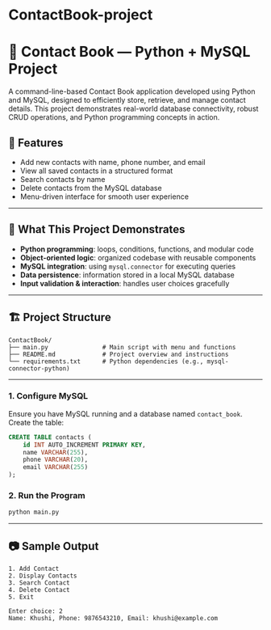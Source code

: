 # ContactBook-project
# 📇 Contact Book — Python + MySQL Project

A command-line-based Contact Book application developed using Python and MySQL, designed to efficiently store, retrieve, and manage contact details. This project demonstrates real-world database connectivity, robust CRUD operations, and Python programming concepts in action.



## 🚀 Features

- Add new contacts with name, phone number, and email
- View all saved contacts in a structured format
- Search contacts by name
- Delete contacts from the MySQL database
- Menu-driven interface for smooth user experience

---

## 🧠 What This Project Demonstrates

- **Python programming**: loops, conditions, functions, and modular code
- **Object-oriented logic**: organized codebase with reusable components
- **MySQL integration**: using `mysql.connector` for executing queries
- **Data persistence**: information stored in a local MySQL database
- **Input validation & interaction**: handles user choices gracefully

---

## 🏗️ Project Structure

```
ContactBook/
├── main.py               # Main script with menu and functions
├── README.md             # Project overview and instructions
└── requirements.txt      # Python dependencies (e.g., mysql-connector-python)
```

---



### 1. Configure MySQL
Ensure you have MySQL running and a database named `contact_book`. Create the table:
```sql
CREATE TABLE contacts (
    id INT AUTO_INCREMENT PRIMARY KEY,
    name VARCHAR(255),
    phone VARCHAR(20),
    email VARCHAR(255)
);
```

### 2. Run the Program
```bash
python main.py
```

---

## 📷 Sample Output
```
1. Add Contact
2. Display Contacts
3. Search Contact
4. Delete Contact
5. Exit

Enter choice: 2
Name: Khushi, Phone: 9876543210, Email: khushi@example.com
```
